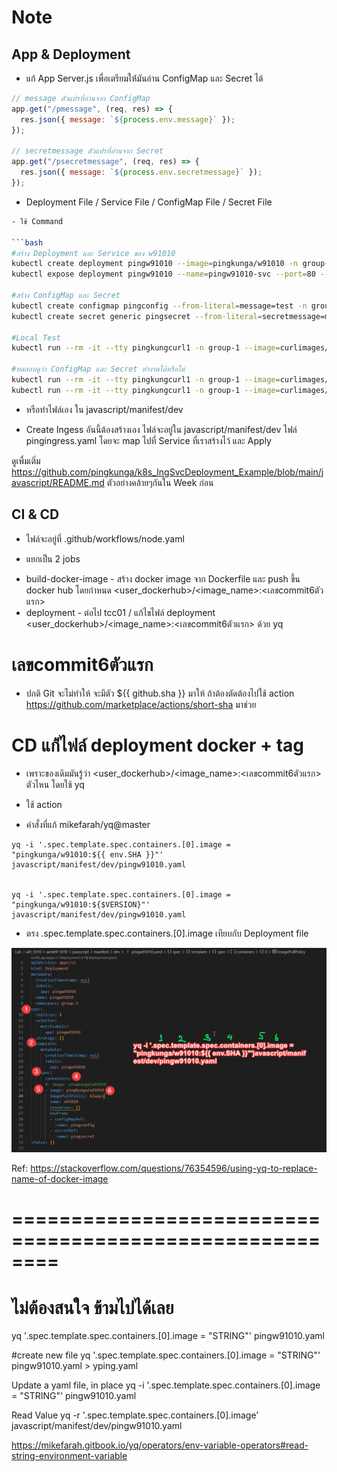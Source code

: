 # Note

## App & Deployment

* แก้ App Server.js เพื่อเตรียมให้่มันอ่าน ConfigMap และ Secret ได้

```javascript
// message ตัวแปรที่อ่านจาก ConfigMap
app.get("/pmessage", (req, res) => {
  res.json({ message: `${process.env.message}` });
});

// secretmessage ตัวแปรที่อ่านจาก Secret
app.get("/psecretmessage", (req, res) => {
  res.json({ message: `${process.env.secretmessage}` });
});
```

* Deployment File / Service File / ConfigMap File / Secret File

```bash
- ใช้ Command 

```bash
#สร้าง Deployment และ Service ของ w91010
kubectl create deployment pingw91010 --image=pingkunga/w91010 -n group-1 --dry-run=client -o yaml > pingw91010.yaml
kubectl expose deployment pingw91010 --name=pingw91010-svc --port=80 --target-port=3000 -n group-1 -o yaml --dry-run=client -o yaml > pingw91010-svc.yaml

#สร้าง ConfigMap และ Secret
kubectl create configmap pingconfig --from-literal=message=test -n group-1 --dry-run=client -o yaml > pingconfig.yaml
kubectl create secret generic pingsecret --from-literal=secretmessage=mysecret -n group-1 --dry-run=client -o yaml > pingsecret.yaml

#Local Test 
kubectl run --rm -it --tty pingkungcurl1 -n group-1 --image=curlimages/curl --restart=Never -- pingw91010-svc.group-1/greeting

#ทดสอบดูว่า ConfigMap และ Secret ทำงานได้หรือไม่
kubectl run --rm -it --tty pingkungcurl1 -n group-1 --image=curlimages/curl --restart=Never -- pingw91010-svc.group-1/pmessage
kubectl run --rm -it --tty pingkungcurl1 -n group-1 --image=curlimages/curl --restart=Never -- pingw91010-svc.group-1/psecretmessage
```

- หรือทำไฟล์เอง ใน javascript/manifest/dev

* Create Ingess อันนี้ต้องสร้างเอง ไฟล์จะอยู่ใน javascript/manifest/dev ไฟล์ pingingress.yaml  โดยจะ map ไปที่ Service ที่เราสร้างไว้ และ Apply

ดูเพื่มเติ่ม https://github.com/pingkunga/k8s_IngSvcDeployment_Example/blob/main/javascript/README.md ตัวอย่างคล้ายๆกันใน Week ก่อน

 
## CI & CD

* ไฟล์จะอยู่ที่ .github/workflows/node.yaml

* แยกเป็น 2 jobs
 - build-docker-image - สร้าง docker image จาก Dockerfile และ push ขึ้น docker hub โดยกำหนด <user_dockerhub>/<image_name>:<เลขcommit6ตัวแรก>
 - deployment - ต่อไป tcc01 / แก้ไขไฟล์ deployment <user_dockerhub>/<image_name>:<เลขcommit6ตัวแรก> ด้วย yq


# เลขcommit6ตัวแรก

* ปกติ Git จะไม่ทำให้ จะมีตัว ${{ github.sha }} มาให้ ถ้าต้องตัดต้องไปใช้ action https://github.com/marketplace/actions/short-sha มาช่วย

# CD แก้่ไฟล์ deployment docker + tag

* เพราะของเดิมมันรู้ว่า <user_dockerhub>/<image_name>:<เลขcommit6ตัวแรก> ตัวไหน โดยใช้ yq

* ใช้ action 
* คำสั่งที่แก้ mikefarah/yq@master

``` 
yq -i '.spec.template.spec.containers.[0].image = "pingkunga/w91010:${{ env.SHA }}"' javascript/manifest/dev/pingw91010.yaml 


yq -i '.spec.template.spec.containers.[0].image = "pingkunga/w91010:${$VERSION}"' javascript/manifest/dev/pingw91010.yaml 

```

* ตรง .spec.template.spec.containers.[0].image เทียบกับ Deployment file

![yq_explain](./pic/yq_explain.png)

Ref: https://stackoverflow.com/questions/76354596/using-yq-to-replace-name-of-docker-image

# ========================================================
# ไม่ต้องสนใจ ข้ามไปได้เลย

yq '.spec.template.spec.containers.[0].image = "STRING"' pingw91010.yaml

#create new file
yq '.spec.template.spec.containers.[0].image = "STRING"' pingw91010.yaml > yping.yaml

Update a yaml file, in place
yq -i '.spec.template.spec.containers.[0].image = "STRING"' pingw91010.yaml

Read Value
yq -r '.spec.template.spec.containers.[0].image' javascript/manifest/dev/pingw91010.yaml

https://mikefarah.gitbook.io/yq/operators/env-variable-operators#read-string-environment-variable